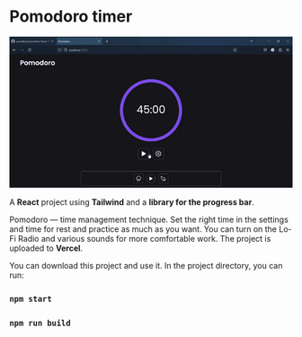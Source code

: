 # Pomodoro timer 

<img src='public/pomodoro.gif'>

A **React** project using **Tailwind** and a **library for the progress bar**.

Pomodoro — time management technique. Set the right time in the settings and time for rest and practice as much as you want.
You can turn on the Lo-Fi Radio and various sounds for more comfortable work. The project is uploaded to 
**Vercel**.

You can download this project and use it. In the project directory, you can run:

### `npm start`
### `npm run build`